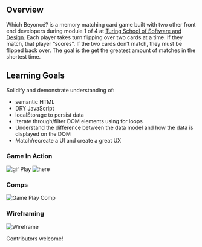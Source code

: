 ## Overview
Which Beyoncé? is a memory matching card game built with two other front end developers during module 1 of 4 at [Turing School of Software and Design](https://turing.io/).
Each player takes turn flipping over two cards at a time. 
If they match, that player “scores”. 
If the two cards don’t match, they must be flipped back over. 
The goal is the get the greatest amount of matches in the shortest time.

## Learning Goals
Solidify and demonstrate understanding of:
- semantic HTML
- DRY JavaScript
- localStorage to persist data
- Iterate through/filter DOM elements using for loops
- Understand the difference between the data model and how the data is displayed on the DOM
- Match/recreate a UI and create a great UX

### Game In Action
![gif](https://media.giphy.com/media/L4SuqCEeP3Plq2jQZN/giphy.gif)
Play ![here](https://laurenlucero.github.io/which-beyonce/)

### Comps
![Game Play Comp](assets/UI-gameplay.png)

### Wireframing
![Wireframe](initial-game-UI.png)

Contributors welcome!
